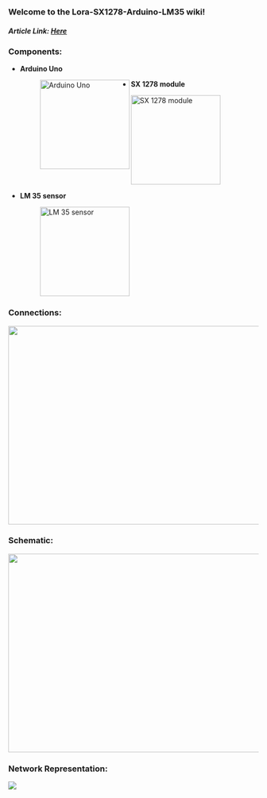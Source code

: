 ### Welcome to the Lora-SX1278-Arduino-LM35 wiki!
<p><h5>Article Link: <a href="https://github.com/victor-vdo/Lora-SX1278-Arduino-LM35/blob/master/TCIC-2017-2-LoRa_Tecnologia_Emergente_para_Internet_das_Coisas_.pdf">Here</a></h5></p>
<p><h3>Components:</h3></p>
<div>
   <p>
       
       
      
   </p>
</div>
<div>
<p>
      <ul>
       <li><b>Arduino Uno</b></li>  
         <figure>
          <img align="left" src="https://i.imgur.com/WuPp0P8.jpg"  height = "180" width = "180" title="Arduino Uno">
      </figure> 
       <li><b>SX 1278 module</b></li>
          <figure>
          <img align="center" src="https://i.imgur.com/PV8fmj6.jpg"  height = "180" width = "180" title="SX 1278 module">
      </figure> 
       <li><b>LM 35 sensor</b></li> 
           <figure>
          <img align="center" src="https://i.imgur.com/FS1wHs9.jpg"  height = "180" width = "180" title="LM 35 sensor">
      </figure> 
      </ul>
</p>
</div>

<p><h3>Connections:</h3></p>

<div>
      <p><a href="https://imgur.com/QZ4d7Wp"><img src="https://i.imgur.com/QZ4d7Wp.png"  align="middle" height = "400" width = "600"/></a> </p>
</div>

<p><h3><b>Schematic:</b></h3></p>
<div>
      <p><a href="https://imgur.com/W4ITLas"><img src="https://i.imgur.com/W4ITLas.png" align="middle" height = "400" width = "600"/></a> </p>
</div>
<p><h3><b>Network Representation:</b></h3></p>
<div>
      <p><a href="https://imgur.com/JYgqf9r"><img src="https://i.imgur.com/JYgqf9r.png" align="center"/></a> </p>
</div>
